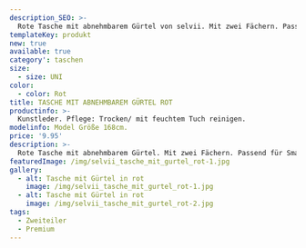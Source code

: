 ```yaml
---
description_SEO: >-
  Rote Tasche mit abnehmbarem Gürtel von selvii. Mit zwei Fächern. Passend für Smartphone, Brieftasche etc.
templateKey: produkt
new: true
available: true
category': taschen
size:
  - size: UNI
color:
  - color: Rot
title: TASCHE MIT ABNEHMBAREM GÜRTEL ROT
productinfo: >-
  Kunstleder. Pflege: Trocken/ mit feuchtem Tuch reinigen.
modelinfo: Model Größe 168cm.
price: '9.95'
description: >-
  Rote Tasche mit abnehmbarem Gürtel. Mit zwei Fächern. Passend für Smartphone, Brieftasche etc. Farbe rot
featuredImage: /img/selvii_tasche_mit_gurtel_rot-1.jpg
gallery:
  - alt: Tasche mit Gürtel in rot
    image: /img/selvii_tasche_mit_gurtel_rot-1.jpg
  - alt: Tasche mit Gürtel in rot
    image: /img/selvii_tasche_mit_gurtel_rot-2.jpg
tags:
  - Zweiteiler
  - Premium
---
```


